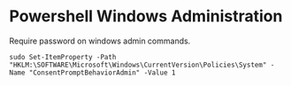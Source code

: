 # Powershell Windows Administration
Require password on windows admin commands.

``` pwsh
sudo Set-ItemProperty -Path "HKLM:\SOFTWARE\Microsoft\Windows\CurrentVersion\Policies\System" -Name "ConsentPromptBehaviorAdmin" -Value 1
```
